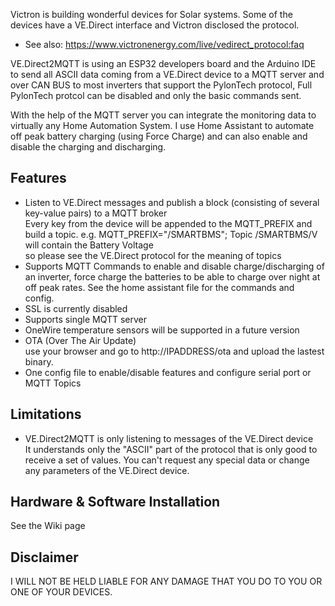 Victron is building wonderful devices for Solar systems.
Some of the devices have a VE.Direct interface and Victron disclosed the protocol.

- See also: https://www.victronenergy.com/live/vedirect_protocol:faq

VE.Direct2MQTT is using an ESP32 developers board and the Arduino IDE to send all ASCII data coming from a VE.Direct device to a MQTT server and over CAN BUS to most inverters that support the PylonTech protocol, Full PylonTech protcol can be disabled and only the basic commands sent.

With the help of the MQTT server you can integrate the monitoring data to virtually any Home Automation System. I use Home Assistant to automate off peak battery charging (using Force Charge) and can also enable and disable the charging and discharging.

## Features
- Listen to VE.Direct messages and publish a block (consisting of several key-value pairs) to a MQTT broker<br>Every key from the device will be appended to the MQTT_PREFIX and build a topic. e.g. MQTT_PREFIX="/SMARTBMS"; Topic /SMARTBMS/V will contain the Battery Voltage<br> so please see the VE.Direct protocol for the meaning of topics
- Supports MQTT Commands to enable and disable charge/discharging of an inverter, force charge the batteries to be able to charge over night at off peak rates. See the home assistant file for the commands and config.
- SSL is currently disabled
- Supports single MQTT server
- OneWire temperature sensors will be supported in a future version
- OTA (Over The Air Update)<br> use your browser and go to http://IPADDRESS/ota and upload the lastest binary.
- One config file to enable/disable features and configure serial port or MQTT Topics


## Limitations
- VE.Direct2MQTT is only listening to messages of the VE.Direct device<br>It understands only the "ASCII" part of the protocol that is only good to receive a set of values. You can't request any special data or change any parameters of the VE.Direct device.<br>

## Hardware & Software Installation
See the Wiki page

## Disclaimer
I WILL NOT BE HELD LIABLE FOR ANY DAMAGE THAT YOU DO TO YOU OR ONE OF YOUR DEVICES.
